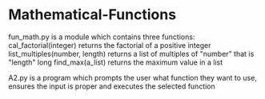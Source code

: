# Mathematical-Functions

fun_math.py is a module which contains three functions: 
cal_factorial(integer) returns the factorial of a positive integer 
list_multiples(number, length) returns a list of multiples of "number" that is "length" long
find_max(a_list) returns the maximum value in a list

A2.py is a program which prompts the user what function they want to use, ensures the input is proper and executes the selected function

